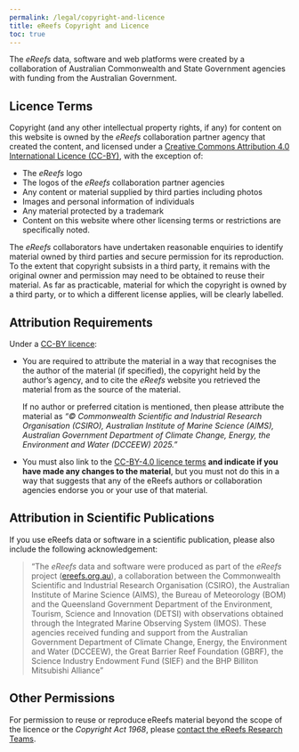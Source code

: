 ```yaml
---
permalink: /legal/copyright-and-licence
title: eReefs Copyright and Licence
toc: true
---
```


The *eReefs* data, software and web platforms were created by a collaboration of Australian Commonwealth and State Government agencies with funding from the Australian Government.

## Licence Terms

Copyright (and any other intellectual property rights, if any) for content on this website is owned by the *eReefs* collaboration partner agency that created the content, and licensed under a [Creative Commons Attribution 4.0 International Licence (CC-BY)](https://creativecommons.org/licenses/by/4.0/), with the exception of:

- The *eReefs* logo
- The logos of the *eReefs* collaboration partner agencies
- Any content or material supplied by third parties including photos
- Images and personal information of individuals
- Any material protected by a trademark
- Content on this website where other licensing terms or restrictions are specifically noted.

The *eReefs* collaborators have undertaken reasonable enquiries to identify material owned by third parties and secure permission for its reproduction. To the extent that copyright subsists in a third party, it remains with the original owner and permission may need to be obtained to reuse their material. As far as practicable, material for which the copyright is owned by a third party, or to which a different license applies, will be clearly labelled.

## Attribution Requirements

Under a [CC-BY licence](https://creativecommons.org/licenses/by/4.0/):

- You are required to attribute the material in a way that recognises the the author of the material (if specified),
  the copyright held by the author’s agency, and to cite the *eReefs* website you retrieved the material from
  as the source of the material.

  If no author or preferred citation is mentioned, then please attribute the material as *“© Commonwealth Scientific and Industrial Research Organisation (CSIRO), Australian Institute of Marine Science (AIMS), Australian Government Department of Climate Change, Energy, the Environment and Water (DCCEEW) 2025.”*

- You must also link to the [CC-BY-4.0 licence terms](https://creativecommons.org/licenses/by/4.0/) **and indicate if you have made any changes to the material**, but you must not do this in a way that suggests that any of the eReefs authors or collaboration agencies endorse you or your use of that material.

## Attribution in Scientific Publications

If you use eReefs data or software in a scientific publication, please also include the following acknowledgement:

> “The *eReefs* data and software were produced as part of the *eReefs* project
> ([ereefs.org.au](https://www.ereefs.org.au/)), a collaboration between the
> Commonwealth Scientific and Industrial Research Organisation (CSIRO),
> the Australian Institute of Marine Science (AIMS),
> the Bureau of Meteorology (BOM) and the
> Queensland Government Department of the Environment, Tourism, Science and Innovation (DETSI)
> with observations obtained through the Integrated Marine Observing System (IMOS).
> These agencies received funding and support from the
> Australian Government Department of Climate Change, Energy, the Environment and Water (DCCEEW),
> the Great Barrier Reef Foundation (GBRF),
> the Science Industry Endowment Fund (SIEF)
> and the BHP Billiton Mitsubishi Alliance”


## Other Permissions

For permission to reuse or reproduce eReefs material beyond the scope of the licence or the *Copyright Act 1968*, please [contact the eReefs Research Teams](/contact/).

